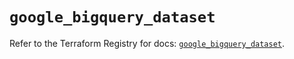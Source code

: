 # `google_bigquery_dataset`

Refer to the Terraform Registry for docs: [`google_bigquery_dataset`](https://registry.terraform.io/providers/hashicorp/google/5.23.0/docs/resources/bigquery_dataset).
